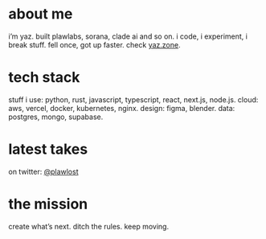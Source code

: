 # about me  
i’m yaz. built plawlabs, sorana, clade ai and so on. i code, i experiment, i break stuff. fell once, got up faster. check [yaz.zone](https://yaz.zone).  

# tech stack  
stuff i use: python, rust, javascript, typescript, react, next.js, node.js. cloud: aws, vercel, docker, kubernetes, nginx. design: figma, blender. data: postgres, mongo, supabase.  

# latest takes  
on twitter: [@plawlost](https://x.com/plawlost)  

# the mission  
create what’s next. ditch the rules. keep moving.  
